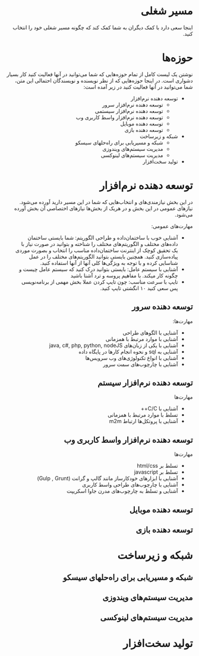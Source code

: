 <div dir="rtl">

# مسیر شغلی
اینجا سعی دارد با کمک دیگران به شما کمک کند که چگونه مسیر شغلی خود را انتخاب کنید.

# حوزه‌ها
نوشتن یک لیست کامل از تمام حوزه‌هایی که شما می‌توانید در آنها فعالیت کنید کار بسیار دشواری است. در اینجا حوزه‌هایی که از نظر نویسنده و نویسندگان احتمالی این متن، شما می‌توانید در آنها فعالیت کنید در زیر آمده است:

- توسعه دهنده نرم‌افزار
    * توسعه دهنده نرم‌افزار سرور
    * توسعه دهنده نرم‌افزار سیستمی
    * توسعه دهنده نرم‌افزار واسط کاربری وب
    * توسعه دهنده موبایل
    * توسعه دهنده بازی
- شبکه و زیرساخت
    * شبکه و مسیریابی برای راه‌حلهای سیسکو
    * مدیریت سیستم‌های ویندوزی
    * مدیریت سیستم‌های لینوکسی
- تولید سخت‌افزار

# توسعه دهنده نرم‌افزار
در این بخش نیازمندی‌های و انتخاب‌هایی که شما در این مسیر دارید آورده می‌شود. نیازهای عمومی در این بخش‌ و در هریک از بخش‌ها نیازهای اختصاصی آن بخش آورده می‌شود.

مهارت‌های عمومی:
- آشنایی خوب با ساختمان‌داده و طراحی الگوریتم: شما بایستی ساختمان داده‌های مختلف و الگوریتم‌های مختلف را شناخته و بتوانید در صورت نیاز با یک تحقیق کوچک از اینترنت ساختمان‌داده مناسب را انتخاب و بصورت موردی پیاده‌سازی کنید. همچنین بایستی بتوانید الگوریتم‌های مختلف را در عمل شناسایی کرده و با توجه به ویژگی‌ها کلی آنها از آنها استفاده کنید.
- آشنایی با سیستم عامل: بایستی بتوانید درک کنید که سیستم عامل چیست و چگونه کار میکند. با مفاهیم پروسه و ترد آشنا باشید
- تایپ با سرعت مناسب: چون تایپ کردن عملا بخش مهمی از برنامه‌نویسی پس سعی کنید ۱۰ انگشتی تایپ کنید.

## توسعه دهنده سرور

مهارت‌ها:
- آشنایی با الگوهای طراحی
- آشنایی با موارد مرتبط با همزمانی
- آشنایی با یکی از زبان‌های java, c#, php, python, nodeJS
- آشنایی به sql و نحوه انجام کارها در پایگاه داده
- آشنایی با انواع تکنولوژی‌های وب سرویس‌ها
- آشنایی با چارچوب‌های سمت سرور

## توسعه دهنده نرم‌افزار سیستم

مهارت‌ها
- آشنایی با C/C++
- تسلط با موارد مرتبط با همزمانی
- آشنایی با پروتکل‌ها ارتباط m2m

## توسعه دهنده نرم‌افزار واسط کاربری وب 

مهارت‌ها
- تسلط بر html/css
- تسلط بر javascript
- آشنایی با ابزارهای خودکارساز مانند گالپ و گرانت (Gulp , Grunt)
- آشنایی با چارچوب‌های طراحی واسط کاربری
- آشنایی و تسلط به چارچوب‌های مدرن جاوا اسکریپت

##  توسعه دهنده موبایل

##  توسعه دهنده بازی

# شبکه و زیرساخت

##  شبکه و مسیریابی برای راه‌حلهای سیسکو

##  مدیریت سیستم‌های ویندوزی

##  مدیریت سیستم‌های لینوکسی

# تولید سخت‌افزار

</div>

